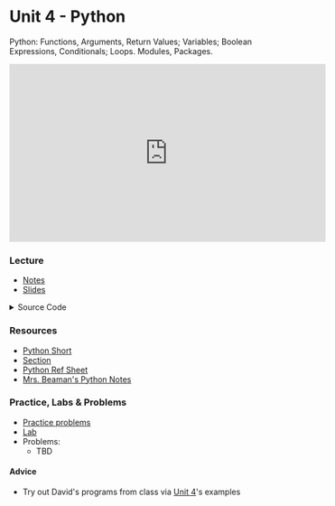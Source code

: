 # Unit 4 - Python

Python: Functions, Arguments, Return Values; Variables; Boolean Expressions, Conditionals; Loops. Modules, Packages.

<iframe width="560" height="315" src="https://www.youtube.com/embed/5Jppcxc1Qzc?si=Pq2Jb1sjnh86pny6" title="YouTube video player" frameborder="0" allow="accelerometer; autoplay; clipboard-write; encrypted-media; gyroscope; picture-in-picture; web-share" allowfullscreen></iframe>

### Lecture
  - [Notes](https://cs50.harvard.edu/ap/2024/curriculum/x/notes/6/)
  - [Slides](https://docs.google.com/presentation/d/1k29u1knDOUqZh1AJoIt-o9MSRkKMGi0098LzJXGGpUg/edit?usp=sharing)
  
  <details>
  <summary>Source Code</summary>
    <ul>
      <li><a href="https://cdn.cs50.net/2022/fall/lectures/6/src6/">Index</a></li>
      <li><a href="https://cdn.cs50.net/2022/fall/lectures/6/src6.pdf">PDF</a></li>
      <li><a href="https://cdn.cs50.net/2022/fall/lectures/6/src6.zip">Zip</a></li>
    </ul>
  </details>  

### Resources
 - [Python Short](https://www.youtube.com/watch?v=mgBpcQRDtl0)
 - [Section](https://cs50.harvard.edu/ap/2024/curriculum/x/sections/6/)
 - [Python Ref Sheet](\apcsp\assets\pdfs\python.pdf)
 - [Mrs. Beaman's Python Notes](\apcsp\assets\pdfs\python-notes.pdf)

### Practice, Labs & Problems
- [Practice problems](https://cs50.harvard.edu/ap/2024/problems/6/)
- [Lab](https://cs50.harvard.edu/ap/2023/curriculum/x/labs/6/)
- Problems:
  - TBD

#### Advice
- Try out David's programs from class via [Unit 4](https://cdn.cs50.net/2022/fall/lectures/6/src6.pdf)'s examples

